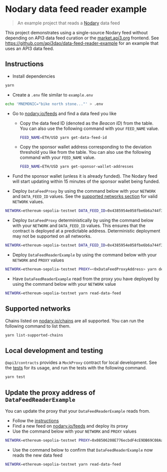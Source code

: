 # Nodary data feed reader example

> An example project that reads a [Nodary](https://nodary.io/) data feed

This project demonstrates using a single-source Nodary feed without depending on API3 data feed curation or the [market.api3.org](https://market.api3.org) frontend.
See https://github.com/api3dao/data-feed-reader-example for an example that uses an API3 data feed.

## Instructions

- Install dependencies

```sh
yarn
```

- Create a `.env` file similar to `example.env`

```sh
echo 'MNEMONIC="bike north stone..."' > .env
```

- Go to [nodary.io/feeds](https://nodary.io/feeds) and find a data feed you like

  - Copy the data feed ID (denoted as the _Beacon ID_) from the table.
    You can also use the following command with your `FEED_NAME` value.

    ```sh
    FEED_NAME=ETH/USD yarn get-data-feed-id
    ```

  - Copy the sponsor wallet address corresponding to the deviation threshold you like from the table.
    You can also use the following command with your `FEED_NAME` value.

    ```sh
    FEED_NAME=ETH/USD yarn get-sponsor-wallet-addresses
    ```

- Fund the sponsor wallet (unless it is already funded).
  The Nodary feed will start updating within 15 minutes of the sponsor wallet being funded.

- Deploy `DataFeedProxy` by using the command below with your `NETWORK` and `DATA_FEED_ID` values.
  See the [supported networks section](#supported-networks) for valid `NETWORK` values.

```sh
NETWORK=ethereum-sepolia-testnet DATA_FEED_ID=0x4385954e058fbe6b6a744f32a4f89d67aad099f8fb8b23e7ea8dd366ae88151d yarn deploy-data-feed-proxy
```

- Deploy `DataFeedProxy` deterministically by using the command below with your `NETWORK` and `DATA_FEED_ID` values.
  This ensures that the contract is deployed at a predictable address. Deterministic deployment may not be supported on all networks.

```sh
NETWORK=ethereum-sepolia-testnet DATA_FEED_ID=0x4385954e058fbe6b6a744f32a4f89d67aad099f8fb8b23e7ea8dd366ae88151d yarn deploy-data-feed-proxy:deterministic
```

- Deploy `DataFeedReaderExample` by using the command below with your `NETWORK` and `PROXY` values

```sh
NETWORK=ethereum-sepolia-testnet PROXY=<0xDataFeedProxyAddress> yarn deploy
```

- Have `DataFeedReaderExample` read from the proxy you have deployed by using the command below with your `NETWORK` value

```sh
NETWORK=ethereum-sepolia-testnet yarn read-data-feed
```

## Supported networks

Chains listed on [nodary.io/chains](https://nodary.io/chains) are all supported.
You can run the following command to list them.

```sh
yarn list-supported-chains
```

## Local development and testing

`@api3/contracts` provides a `MockProxy` contract for local development.
See the [tests](./test/DataFeedReaderExample.sol.js) for its usage, and run the tests with the following command.

```sh
yarn test
```

## Update the proxy address of `DataFeedReaderExample`

You can update the proxy that your `DataFeedReaderExample` reads from.

- Follow the [instructions](#instructions)
- Find a new feed on [nodary.io/feeds](https://nodary.io/feeds) and deploy its proxy
- Use the command below with your `NETWORK` and `PROXY` values

```sh
NETWORK=ethereum-sepolia-testnet PROXY=0x08506208E776ecbdF4cE9DB69C08Aa90A06825C0 yarn update-proxy
```

- Use the command below to confirm that `DataFeedReaderExample` now reads the new data feed

```sh
NETWORK=ethereum-sepolia-testnet yarn read-data-feed
```
